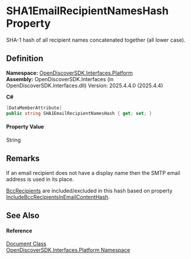 # SHA1EmailRecipientNamesHash Property


SHA-1 hash of all recipient names concatenated together (all lower case).



## Definition
**Namespace:** <a href="a1e65d49-050f-842a-426e-ba8aab188009">OpenDiscoverSDK.Interfaces.Platform</a>  
**Assembly:** OpenDiscoverSDK.Interfaces (in OpenDiscoverSDK.Interfaces.dll) Version: 2025.4.4.0 (2025.4.4)

**C#**
``` C#
[DataMemberAttribute]
public string SHA1EmailRecipientNamesHash { get; set; }
```



#### Property Value
String

## Remarks

If an email recipient does not have a display name then the SMTP email address is used in its place.

<a href="f3be0589-0971-c2e0-e64c-a0f3f1071d7a">BccRecipients</a> are included/excluded in this hash based on property <a href="e1f5ed2b-48f7-ed93-7625-96ee082b2aa6">IncludeBccRecipientsInEmailContentHash</a>.


## See Also


#### Reference
<a href="1ada9969-add0-f951-f601-f7107618fb9d">Document Class</a>  
<a href="a1e65d49-050f-842a-426e-ba8aab188009">OpenDiscoverSDK.Interfaces.Platform Namespace</a>  
